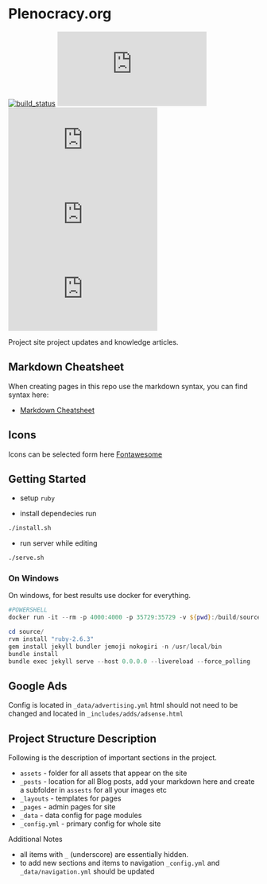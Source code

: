 # Plenocracy.org

[![build_status](https://github.com/plenocracy/plenocracy.org/workflows/ci/badge.svg)](https://github.com/plenocracy/plenocracy.org/actions?workflow=ci)
[![github license](https://img.shields.io/github/license/plenocracy/plenocracy.org)](https://github.com/plenocracy/plenocracy.org)
[![github issues](https://img.shields.io/github/issues/plenocracy/plenocracy.org)](https://github.com/plenocracy/plenocracy.org)
[![github last commit](https://img.shields.io/github/last-commit/plenocracy/plenocracy.org)](https://github.com/plenocracy/plenocracy.org)
[![github repo size](https://img.shields.io/github/repo-size/plenocracy/plenocracy.org)](https://github.com/plenocracy/plenocracy.org)

Project site project updates and knowledge articles.

## Markdown Cheatsheet

When creating pages in this repo use the markdown syntax, you can find syntax here:

* [Markdown Cheatsheet](https://github.com/adam-p/markdown-here/wiki/Markdown-Cheatsheet)

## Icons

Icons can be selected form here [Fontawesome](http://fontawesome.io/icons/)

## Getting Started

* setup ```ruby```

* install dependecies run

```bash
./install.sh
```

* run server while editing

```bash
./serve.sh
```

### On Windows

On windows, for best results use docker for everything.

```powershell
#POWERSHELL
docker run -it --rm -p 4000:4000 -p 35729:35729 -v ${pwd}:/build/source:rw aemdesign/centos-java-buildpack bash --login

cd source/
rvm install "ruby-2.6.3"
gem install jekyll bundler jemoji nokogiri -n /usr/local/bin
bundle install
bundle exec jekyll serve --host 0.0.0.0 --livereload --force_polling

```

## Google Ads

Config is located in `_data/advertising.yml` html should not need to be changed and located in `_includes/adds/adsense.html`

## Project Structure Description

Following is the description of important sections in the project. 

* `assets` - folder for all assets that appear on the site
* `_posts` - location for all Blog posts, add your markdown here and create a subfolder in `assests` for all your images etc
* `_layouts` - templates for pages
* `_pages` - admin pages for site
* `_data` - data config for page modules
* `_config.yml` - primary config for whole site

Additional Notes

* all items with `_` (underscore) are essentially hidden.
* to add new sections and items to navigation `_config.yml` and `_data/navigation.yml` should be updated
